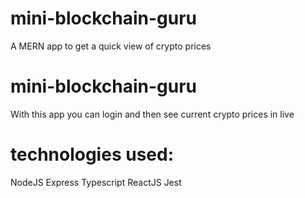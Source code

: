 # mini-blockchain-guru
A MERN app to get a quick view of crypto prices

# mini-blockchain-guru
With this app you can login and then see current crypto prices in live

# technologies used:
NodeJS Express Typescript ReactJS Jest